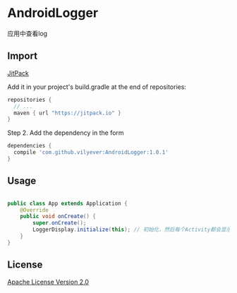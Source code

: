 # AndroidLogger
应用中查看log

## Import
[JitPack](https://jitpack.io/)

Add it in your project's build.gradle at the end of repositories:

```gradle
repositories {
  // ...
  maven { url "https://jitpack.io" }
}
```

Step 2. Add the dependency in the form

```gradle
dependencies {
  compile 'com.github.vilyever:AndroidLogger:1.0.1'
}
```

## Usage
```java

public class App extends Application {
    @Override
    public void onCreate() {
        super.onCreate();
        LoggerDisplay.initialize(this); // 初始化，然后每个Activity都会显示log按钮
    }
}

```

## License
[Apache License Version 2.0](http://www.apache.org/licenses/LICENSE-2.0.txt)